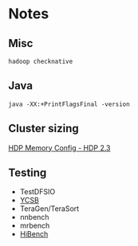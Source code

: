# Notes

## Misc

    hadoop checknative

## Java

    java -XX:+PrintFlagsFinal -version

## Cluster sizing

 [HDP Memory Config - HDP 2.3](http://docs.hortonworks.com/HDPDocuments/HDP2/HDP-2.3.2/bk_installing_manually_book/content/determine-hdp-memory-config.html)

## Testing

 * TestDFSIO
 * [YCSB](https://github.com/brianfrankcooper/YCSB/)
 * TeraGen/TeraSort
 * nnbench
 * mrbench
 * [HiBench](https://github.com/intel-hadoop/HiBench)
